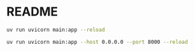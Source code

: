 # README

```bash
uv run uvicorn main:app --reload
```

```bash
uv run uvicorn main:app --host 0.0.0.0 --port 8000 --reload
```